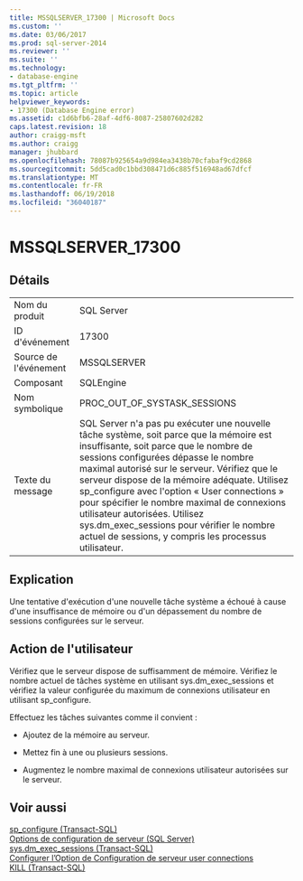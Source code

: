 ```yaml
---
title: MSSQLSERVER_17300 | Microsoft Docs
ms.custom: ''
ms.date: 03/06/2017
ms.prod: sql-server-2014
ms.reviewer: ''
ms.suite: ''
ms.technology:
- database-engine
ms.tgt_pltfrm: ''
ms.topic: article
helpviewer_keywords:
- 17300 (Database Engine error)
ms.assetid: c1d6bfb6-28af-4df6-8087-25807602d282
caps.latest.revision: 18
author: craigg-msft
ms.author: craigg
manager: jhubbard
ms.openlocfilehash: 78087b925654a9d984ea3438b70cfabaf9cd2868
ms.sourcegitcommit: 5dd5cad0c1bbd308471d6c885f516948ad67dfcf
ms.translationtype: MT
ms.contentlocale: fr-FR
ms.lasthandoff: 06/19/2018
ms.locfileid: "36040187"
---
```

# <a name="mssqlserver17300"></a>MSSQLSERVER_17300
    
## <a name="details"></a>Détails  
  
|||  
|-|-|  
|Nom du produit|SQL Server|  
|ID d'événement|17300|  
|Source de l'événement|MSSQLSERVER|  
|Composant|SQLEngine|  
|Nom symbolique|PROC_OUT_OF_SYSTASK_SESSIONS|  
|Texte du message|SQL Server n'a pas pu exécuter une nouvelle tâche système, soit parce que la mémoire est insuffisante, soit parce que le nombre de sessions configurées dépasse le nombre maximal autorisé sur le serveur. Vérifiez que le serveur dispose de la mémoire adéquate. Utilisez sp_configure avec l'option « User connections » pour spécifier le nombre maximal de connexions utilisateur autorisées. Utilisez sys.dm_exec_sessions pour vérifier le nombre actuel de sessions, y compris les processus utilisateur.|  
  
## <a name="explanation"></a>Explication  
 Une tentative d'exécution d'une nouvelle tâche système a échoué à cause d'une insuffisance de mémoire ou d'un dépassement du nombre de sessions configurées sur le serveur.  
  
## <a name="user-action"></a>Action de l'utilisateur  
 Vérifiez que le serveur dispose de suffisamment de mémoire. Vérifiez le nombre actuel de tâches système en utilisant sys.dm_exec_sessions et vérifiez la valeur configurée du maximum de connexions utilisateur en utilisant sp_configure.  
  
 Effectuez les tâches suivantes comme il convient :  
  
-   Ajoutez de la mémoire au serveur.  
  
-   Mettez fin à une ou plusieurs sessions.  
  
-   Augmentez le nombre maximal de connexions utilisateur autorisées sur le serveur.  
  
## <a name="see-also"></a>Voir aussi  
 [sp_configure &#40;Transact-SQL&#41;](/sql/relational-databases/system-stored-procedures/sp-configure-transact-sql)   
 [Options de configuration de serveur &#40;SQL Server&#41;](../../database-engine/configure-windows/server-configuration-options-sql-server.md)   
 [sys.dm_exec_sessions &#40;Transact-SQL&#41;](/sql/relational-databases/system-dynamic-management-views/sys-dm-exec-sessions-transact-sql)   
 [Configurer l’Option de Configuration de serveur user connections](../../database-engine/configure-windows/configure-the-user-connections-server-configuration-option.md)   
 [KILL &#40;Transact-SQL&#41;](/sql/t-sql/language-elements/kill-transact-sql)  
  
  
